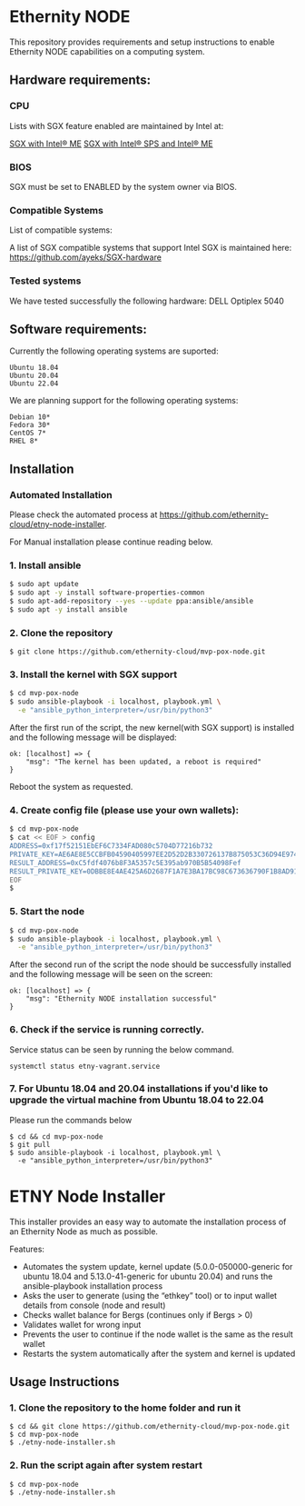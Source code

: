 # Ethernity NODE

This repository provides requirements and setup instructions to enable Ethernity NODE capabilities on a computing system.

## Hardware requirements:

### CPU

Lists with SGX feature enabled are maintained by Intel at: 

[SGX with Intel® ME](https://ark.intel.com/content/www/us/en/ark/search/featurefilter.html?productType=873&2_SoftwareGuardExtensions=Yes%20with%20Intel%C2%AE%20ME)
[SGX with Intel® SPS and Intel® ME](https://ark.intel.com/content/www/us/en/ark/search/featurefilter.html?productType=873&2_SoftwareGuardExtensions=Yes%20with%20both%20)

### BIOS

SGX must be set to ENABLED by the system owner via BIOS.

### Compatible Systems

List of compatible systems:

A list of SGX compatible systems that support Intel SGX is maintained here:
<https://github.com/ayeks/SGX-hardware>

### Tested systems

We have tested successfully the following hardware:
DELL Optiplex 5040

## Software requirements:

Currently the following operating systems are suported:

```
Ubuntu 18.04
Ubuntu 20.04
Ubuntu 22.04

```

We are planning support for the following operating systems:

```
Debian 10*
Fedora 30*
CentOS 7*
RHEL 8*

```

## Installation

### Automated Installation
Please check the automated process at https://github.com/ethernity-cloud/etny-node-installer.

For Manual installation please continue reading below.

### 1. Install ansible

```bash
$ sudo apt update
$ sudo apt -y install software-properties-common
$ sudo apt-add-repository --yes --update ppa:ansible/ansible
$ sudo apt -y install ansible
```


### 2. Clone the repository

```
$ git clone https://github.com/ethernity-cloud/mvp-pox-node.git
```


### 3. Install the kernel with SGX support

```bash
$ cd mvp-pox-node
$ sudo ansible-playbook -i localhost, playbook.yml \
  -e "ansible_python_interpreter=/usr/bin/python3"
```

After the first run of the script, the new kernel(with SGX support) is installed and the following message will be displayed:

```
ok: [localhost] => {
    "msg": "The kernel has been updated, a reboot is required"
}
```

Reboot the system as requested.


### 4. Create config file (please use your own wallets):

```bash
$ cd mvp-pox-node
$ cat << EOF > config
ADDRESS=0xf17f52151EbEF6C7334FAD080c5704D77216b732
PRIVATE_KEY=AE6AE8E5CCBFB04590405997EE2D52D2B330726137B875053C36D94E974D162F
RESULT_ADDRESS=0xC5fdf4076b8F3A5357c5E395ab970B5B54098Fef
RESULT_PRIVATE_KEY=0DBBE8E4AE425A6D2687F1A7E3BA17BC98C673636790F1B8AD91193C05875EF1
EOF
$
```


### 5. Start the node

```bash
$ cd mvp-pox-node
$ sudo ansible-playbook -i localhost, playbook.yml \
  -e "ansible_python_interpreter=/usr/bin/python3"
```

After the second run of the script the node should be successfully installed and the following message will be seen on the screen:

```
ok: [localhost] => {
    "msg": "Ethernity NODE installation successful"
}
```

### 6. Check if the service is running correctly.

Service status can be seen by running the below command.

```
systemctl status etny-vagrant.service
```
### 7. For Ubuntu 18.04 and 20.04 installations if you'd like to upgrade the virtual machine from Ubuntu 18.04 to 22.04

Please run the commands below
```
$ cd && cd mvp-pox-node
$ git pull 
$ sudo ansible-playbook -i localhost, playbook.yml \
  -e "ansible_python_interpreter=/usr/bin/python3"
```

# ETNY Node Installer

This installer provides an easy way to automate the installation process of an Ethernity Node as much as possible.

Features:
-	Automates the system update, kernel update (5.0.0-050000-generic for ubuntu 18.04 and 5.13.0-41-generic for ubuntu 20.04) and runs the ansible-playbook installation process
-	Asks the user to generate (using the “ethkey” tool) or to input wallet details from console (node and result)
-	Checks wallet balance for Bergs (continues only if Bergs > 0)
-	Validates wallet for wrong input 
-	Prevents the user to continue if the node wallet  is the same as the result wallet
-	Restarts the system automatically after the system and kernel is updated

## Usage Instructions

### 1. Clone the repository to the home folder and run it
```
$ cd && git clone https://github.com/ethernity-cloud/mvp-pox-node.git
$ cd mvp-pox-node
$ ./etny-node-installer.sh
```

### 2. Run the script again after system restart
```
$ cd mvp-pox-node
$ ./etny-node-installer.sh